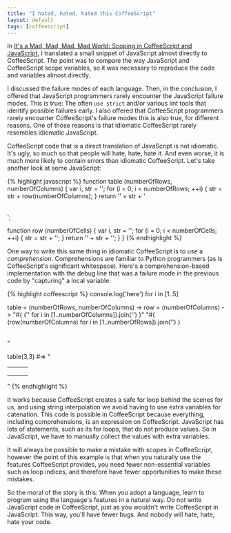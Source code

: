 ```yaml
---
title: "I hated, hated, hated this CoffeeScript"
layout: default
tags: [coffeescript]
---
```


In [It's a Mad, Mad, Mad, Mad World: Scoping in CoffeeScript and JavaScript][mad], I translated a small snippet of JavaScript almost directly to CoffeeScript. The point was to compare the way JavaScript and CoffeeScript scope variables, so it was necessary to reproduce the code and variables almost directly.

[mad]: http://raganwald.com/2013/07/27/Ive-always-been-mad.html

I discussed the failure modes of each language. Then, in the conclusion, I offered that JavaScript programmers rarely encounter the JavaScript failure modes. This is true: The often `use strict` and/or various lint tools that identify possible failures early. I also offered that CoffeeScript programmers rarely encounter CoffeeScript's failure modes this is also true, for different reasons. One of those reasons is that idiomatic CoffeeScript rarely resembles idiomatic JavaScript.

CoffeeScript code that is a direct translation of JavaScript is not idiomatic. It's ugly, so much so that people will hate, hate, hate it. And even worse, it is much more likely to contain errors than idiomatic CoffeeScript. Let's take another look at some JavaScript:

{% highlight javascript %}
function table (numberOfRows, numberOfColumns) {
  var i,
      str = '';
  for (i = 0; i < numberOfRows; ++i) {
    str = str + row(numberOfColumns);
  }
  return '<table>' + str + '</table>';
  
  function row (numberOfCells) {
    var i,
        str = '';
    for (i = 0; i < numberOfCells; ++i) {
      str = str + '<td></td>';
    }
    return '<tr>' + str + '</tr>';
  }
}
{% endhighlight %}

One way to write this same thing in idiomatic CoffeeScript is to use a *comprehension*. Comprehensions are familiar to Python programmers (as is CoffeeScript's significant whitespace). Here's a comprehension-based implementation with the debug line that was a failure mode in the previous code by "capturing" a local variable:

{% highlight coffeescript %}
console.log('here') for i in [1..5]

table = (numberOfRows, numberOfColumns) ->
  row = (numberOfColumns) ->
    "<tr>#{ ('<td></td>' for i in [1..numberOfColumns]).join('') }</tr>"
  "<table>#{ (row(numberOfColumns) for i in [1..numberOfRows]).join('') }</table>"

table(3,3)
  #=> "<table><tr><td></td><td></td><td></td></tr><tr><td></td><td></td><td></td></tr><tr><td></td><td></td><td></td></tr></table>"
{% endhighlight %}

It works because CoffeeScript creates a safe for loop behind the scenes for us, and using string interpolation we avoid having to use extra variables for catenation. This code is possible in CoffeeScript because everything, including comprehensions, is an expression on CoffeeScript. JavaScript has lots of statements, such as its for loops, that do not produce values. So in JavaScript, we have to manually collect the values with extra variables.

It will always be possible to make a mistake with scopes in CoffeeScript, however the point of this example is that when you naturally use the features CoffeeScript provides, you need fewer non-essential variables such as loop indices, and therefore have fewer opportunities to make these mistakes.

So the moral of the story is this: When you adopt a language, learn to program using the language's features in a natural way. Do not write JavaScript code in CoffeeScript, just as you wouldn't write CoffeeScript in JavaScript. This way, you'll have fewer bugs. And nobody will hate, hate, hate your code.